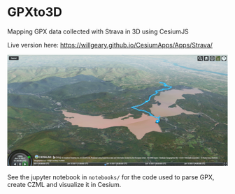 # GPXto3D
Mapping GPX data collected with Strava in 3D using CesiumJS

Live version here: https://willgeary.github.io/CesiumApps/Apps/Strava/

![img](images/screenshot2.png)

See the jupyter notebook in `notebooks/` for the code used to parse GPX, create CZML and visualize it in Cesium.
